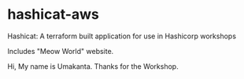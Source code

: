 # hashicat-aws
Hashicat: A terraform built application for use in Hashicorp workshops

Includes "Meow World" website.

Hi, My name is Umakanta. Thanks for the Workshop.

